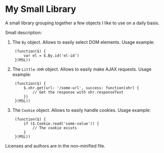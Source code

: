 My Small Library
===

A small library grouping together a few objects I like to use on a daily basis.

Small description:

1. The `By` object. Allows to easily select DOM elements. Usage example:

        (function($) {
            var el = $.By.id('el-id')
        }(MSL))

2. The `Little-XHR` object. Allows to easily make AJAX requests. Usage example:

        (function($) {
            $.xhr.get(url: '/some-url', success: function(xhr) {
                // Get the response with xhr.responseText
            })
        }(MSL))

3. The `Cookie` object. Allows to easily handle cookies. Usage example:

        (function($) {
            if ($.Cookie.read('some-value')) {
                // The cookie exists
            }
        }(MSL))

Licenses and authors are in the non-minified file.

